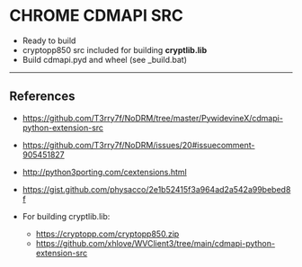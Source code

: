 # CHROME CDMAPI SRC
- Ready to build
- cryptopp850 src included for building **cryptlib.lib**
- Build cdmapi.pyd and wheel (see _build.bat)
---

## References
- https://github.com/T3rry7f/NoDRM/tree/master/PywidevineX/cdmapi-python-extension-src
- https://github.com/T3rry7f/NoDRM/issues/20#issuecomment-905451827
- http://python3porting.com/cextensions.html
- https://gist.github.com/physacco/2e1b52415f3a964ad2a542a99bebed8f

- For building cryptlib.lib:
    - https://cryptopp.com/cryptopp850.zip
    - https://github.com/xhlove/WVClient3/tree/main/cdmapi-python-extension-src